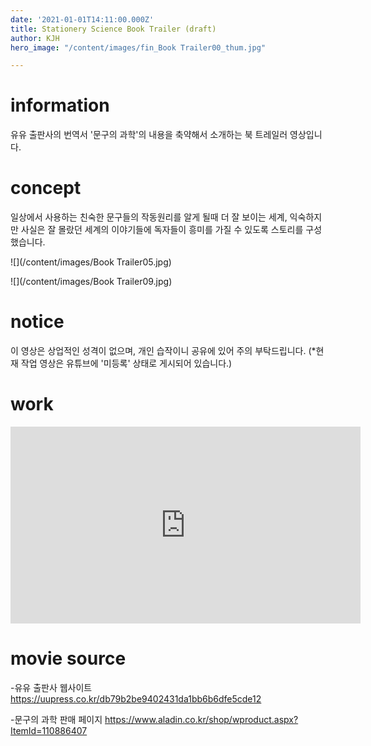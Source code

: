 ```yaml
---
date: '2021-01-01T14:11:00.000Z'
title: Stationery Science Book Trailer (draft)
author: KJH
hero_image: "/content/images/fin_Book Trailer00_thum.jpg"

---
```

# information

유유 출판사의 번역서 '문구의 과학'의 내용을 축약해서 소개하는 북 트레일러 영상입니다.   

# concept

일상에서 사용하는 친숙한 문구들의 작동원리를 알게 될때 더 잘 보이는 세계, 익숙하지만 사실은 잘 몰랐던 세계의 이야기들에 독자들이 흥미를 가질 수 있도록 스토리를 구성했습니다. 

![](/content/images/Book Trailer05.jpg)

![](/content/images/Book Trailer09.jpg)

# notice

이 영상은 상업적인 성격이 없으며, 개인 습작이니 공유에 있어 주의 부탁드립니다. (*현재 작업 영상은 유튜브에 '미등록' 상태로 게시되어 있습니다.)

# work

<iframe width="560" height="315" src="https://www.youtube.com/embed/WStKgEcvJ4o" title="YouTube video player" frameborder="0" allow="accelerometer; autoplay; clipboard-write; encrypted-media; gyroscope; picture-in-picture" allowfullscreen></iframe>

# movie source

-유유 출판사 웹사이트
<a href="https://uupress.co.kr/db79b2be9402431da1bb6b6dfe5cde12" target="blank">https://uupress.co.kr/db79b2be9402431da1bb6b6dfe5cde12</a>

-문구의 과학 판매 페이지
<a href="https://www.aladin.co.kr/shop/wproduct.aspx?ItemId=110886407" target="blank">https://www.aladin.co.kr/shop/wproduct.aspx?ItemId=110886407</a>






